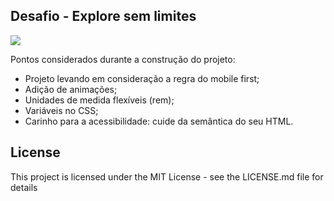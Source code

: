 ## Desafio - Explore sem limites

<img src="./assets/img/cover.svg">

Pontos considerados durante a construção do projeto:

- Projeto levando em consideração a regra do mobile first;
- Adição de animações;
- Unidades de medida flexíveis (rem);
- Variáveis no CSS;
- Carinho para a acessibilidade: cuide da semântica do seu HTML.

## License

This project is licensed under the MIT License - see the LICENSE.md file for details
